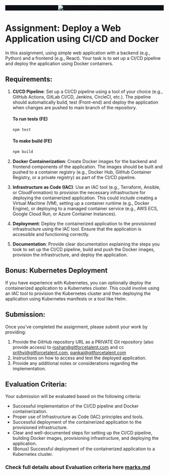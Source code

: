 <div align="center" style="background-color: #0d1117">
	<a href="https://gitforcetalent.com">
		<img src="https://gitforcetalent.com/_next/image?url=%2Fimages%2Flogo-light.png&w=1200&q=75" alt="Click to see the source">
	</a>
</div>

# Assignment: Deploy a Web Application using CI/CD and Docker

In this assignment, using simple web application with a backend (e.g., Python) and a frontend (e.g., React). Your task is to set up a CI/CD pipeline and deploy the application using Docker containers.

## Requirements:

1. **CI/CD Pipeline**: Set up a CI/CD pipeline using a tool of your choice (e.g., GitHub Actions, GitLab CI/CD, Jenkins, CircleCI, etc.). The pipeline should automatically build, test (Front-end) and deploy the application when changes are pushed to main branch of the repository.

   #### To run tests (FE)

   ```bash
   npm test
   ```

   #### To make build (FE)

   ```bash
   npm build
   ```

2. **Docker Containerization**: Create Docker images for the backend and frontend components of the application. The images should be built and pushed to a container registry (e.g., Docker Hub, GitHub Container Registry, or a private registry) as part of the CI/CD pipeline.

3. **Infrastructure as Code (IAC)**: Use an IAC tool (e.g., Terraform, Ansible, or CloudFormation) to provision the necessary infrastructure for deploying the containerized application. This could include creating a Virtual Machine (VM), setting up a container runtime (e.g., Docker Engine), or deploying to a managed container service (e.g., AWS ECS, Google Cloud Run, or Azure Container Instances).

4. **Deployment**: Deploy the containerized application to the provisioned infrastructure using the IAC tool. Ensure that the application is accessible and functioning correctly.

5. **Documentation**: Provide clear documentation explaining the steps you took to set up the CI/CD pipeline, build and push the Docker images, provision the infrastructure, and deploy the application.

## Bonus: Kubernetes Deployment

If you have experience with Kubernetes, you can optionally deploy the containerized application to a Kubernetes cluster. This could involve using an IAC tool to provision the Kubernetes cluster and then deploying the application using Kubernetes manifests or a tool like Helm.

## Submission:

Once you've completed the assignment, please submit your work by providing:

1. Provide the GitHub repository URL as a PRIVATE Git repository (also provide access) to roshan@gitforcetalent.com and cc prithvi@gitforcetalent.com, pankaj@gitforcetalent.com
2. Instructions on how to access and test the deployed application.
3. Provide any additional notes or considerations regarding the implementation.

## Evaluation Criteria:

Your submission will be evaluated based on the following criteria:

- Successful implementation of the CI/CD pipeline and Docker containerization.
- Proper use of Infrastructure as Code (IAC) principles and tools.
- Successful deployment of the containerized application to the provisioned infrastructure.
- Clear and well-documented steps for setting up the CI/CD pipeline, building Docker images, provisioning infrastructure, and deploying the application.
- (Bonus) Successful deployment of the containerized application to a Kubernetes cluster.

### Check full details about Evaluation criteria here [marks.md](MARKS.md)
